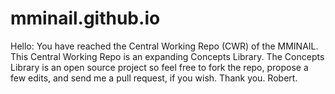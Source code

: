# mminail.github.io

Hello: You have reached the Central Working Repo (CWR) of the MMINAIL.
This Central Working Repo is an expanding Concepts Library.
The Concepts Library is an open source project so feel free to fork the repo, propose a few edits, and send me a pull request, if you wish. Thank you. Robert.
